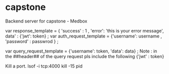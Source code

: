 # capstone
Backend server for capstone - Medbox


var response_template = { 'success' : 1 , 'error': 'this is your error message', data' : {'jwt': token}  ; 
var auth_request_template = {'username': username , 'password' : passwrod } ; 

var query_request_template = {'username': token, 'data': data} ;
Note : in the ##header## of the query request pls include the following {'jwt' : token}




Kill a port. 
lsof -i tcp:4000
kill -15 pid